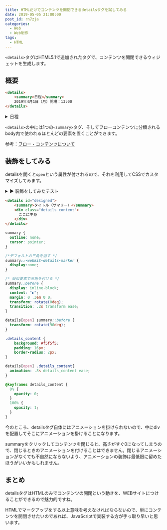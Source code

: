```yaml
---
title: HTMLだけでコンテンツを開閉できるdetailsタグを試してみる
date: 2019-05-05 21:00:00
post_id: rn7zja
categories:
  - Web
  - Web制作
tags:
  - HTML
---
```


`<details>`タグはHTML5.1で追加されたタグで、コンテンツを開閉できるウィジェットを生成します。

## 概要

```html
<details>
    <summary>日程</summary>
    2019年4月1日（月）開場：13:00
</details>
```

<details>
    <summary>日程</summary>
    2019年4月1日（月）開場：13:00
</details>

`<details>`の中には1つの`<summary>`タグ、そしてフローコンテンツに分類されるbody内で使われるほとんどの要素を置くことができます。

参考：[フロー・コンテンツについて](https://www.tagindex.com/html5/basic/flow.html)


## 装飾をしてみる

detailsを開くと`open`という属性が付されるので、それを利用してCSSでカスタマイズしてみます。


<details id="designed">
    <summary>装飾をしてみたテスト</summary>
    <div class="details_content">
      CSSでアニメーションを付けてみました。
      <br><br><br><br>
      ...
      <br><br><br><br>      
     何も書くことがない！！
    </div>
</details>


```html
<details id="designed">
    <summary>タイトル（サマリー）</summary>
    <div class="details_content">
      ここに中身
    </div>
</details>
```

```css
summary {
  outline: none;
  cursor: pointer;
}

/*デフォルトの三角を消す */
summary::-webkit-details-marker {
  display:none;
}

/* 疑似要素で三角を付ける */
summary::before {
  display: inline-block;
  content: "▶";
  margin: 0 .3em 0 0;
  transform: rotate(0deg);
  transition: .2s transform ease;
}

details[open] summary::before {
  transform: rotate(90deg);
}

.details_content {
    background: #f5f5f5;
    padding: 16px;
    border-radius: 2px;
}

details[open] .details_content{
  animation: .8s details_content ease;
}

@keyframes details_content {
  0% {
    opacity: 0;
  }
  100% {
    opacity: 1;
  }
}
```

今のところ、detailsタグ自体にはアニメーションを掛けられないので、中にdivを配置してそこにアニメーションを掛けることになります。

summaryをクリックしてコンテンツを閉じると、高さがすぐ0になってしまうので、閉じるときのアニメーションを付けることはできません。閉じるアニメーションがなくても不自然にならないよう、アニメーションの装飾は最低限に留めたほうがいいかもしれません。



## まとめ
detailsタグはHTMLのみでコンテンツの開閉という動きを、WEBサイトにつけることができるので魅力的ですね。

HTMLでマークアップをする以上意味を考えなければならないので、単にコンテンツを開閉させたいのであれば、JavaScriptで実装する方が手っ取り早いと思います。

<style>
#designed summary {
  outline: none;
  cursor: pointer;
}

#designed summary::-webkit-details-marker {
  display:none;
}

#designed summary::before {
  display: inline-block;
  content: "▶";
  margin: 0 .3em 0 0;
  transform: rotate(0deg);
  transition: .2s transform ease;
}

#designed[open] summary::before {
  transform: rotate(90deg);
}

#designed .details_content {
    background: #f5f5f5;
    padding: 16px;
    border-radius: 2px;
}

#designed[open] .details_content{
  animation: .8s details_content ease;
}
@keyframes details_content {
  0% {
    opacity: 0;
  }
  100% {
    opacity: 1;
  }
}
</style>
